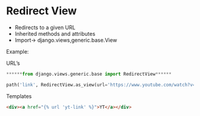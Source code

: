 # Redirect View

- Redirects to a given URL
- Inherited methods and attributes
- Import→ django.views,generic.base.View

Example: 

URL’s 

```python
******from django.views.generic.base import RedirectView******

path('link', RedirectView.as_view(url='https://www.youtube.com/watch?v=Ds2cjOlYtTs&list=RD-aKJPWl5jrM&index=2'), name='yt-link')

```

Templates

```html
<div><a href="{% url 'yt-link' %}">YT</a></div>
```